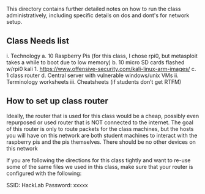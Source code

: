 This directory contains further detailed notes on how to run the class administratively, including specific details on dos and dont's for network setup.

## Class Needs list

i.      Technology
  a.    10 Raspberry Pis  (for this class, I chose rpi0, but metasploit takes a while to boot due to low memory)
  b.    10 micro SD cards flashed w/rpi0 kali
    1. https://www.offensive-security.com/kali-linux-arm-images/
  c.    1 class router
  d.    Central server with vulnerable windows/unix VMs
ii.     Terminology worksheets
iii.    Cheatsheets (if students don’t get RTFM)

## How to set up class router

Ideally, the router that is used for this class would be a cheap, possibly even repurposed or used router that is NOT connected to the internet. The goal of this router is only to route packets for the class machines, but the hosts you will have on this network are both student machines to interact with the raspberry pis and the pis themselves. There should be no other devices on this network

If you are following the directions for this class tightly and want to re-use some of the same files we used in this class, make sure that your router is configured with the following:

SSID: HackLab
Password: xxxxx
